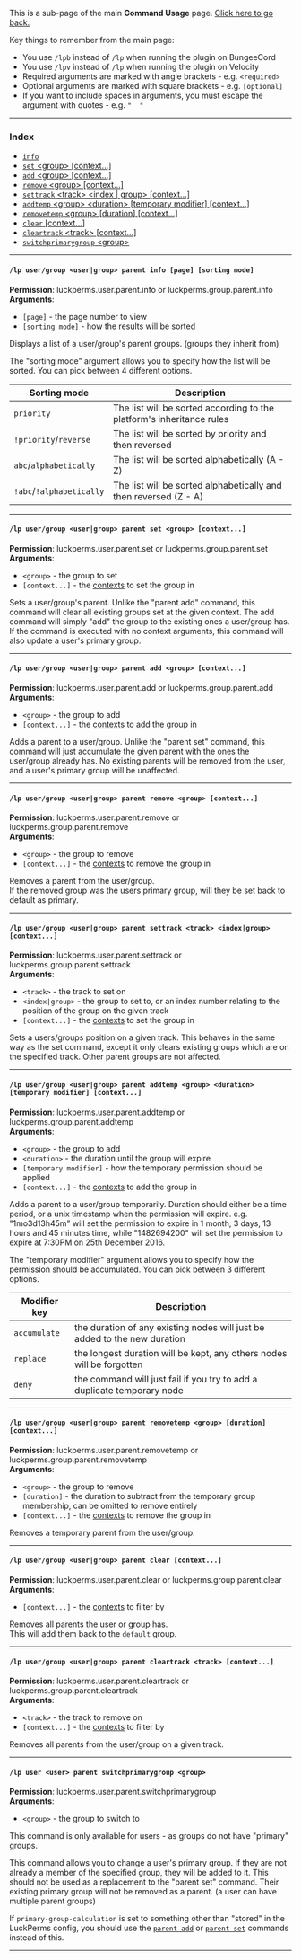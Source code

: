 This is a sub-page of the main **Command Usage** page. [Click here to go back.](Command-Usage)

Key things to remember from the main page:

* You use `/lpb` instead of `/lp` when running the plugin on BungeeCord
* You use `/lpv` instead of `/lp` when running the plugin on Velocity
* Required arguments are marked with angle brackets - e.g. `<required>`
* Optional arguments are marked with square brackets - e.g. `[optional]`
* If you want to include spaces in arguments, you must escape the argument with quotes - e.g. `"  "`

___

### Index
*  [`info`](#lp-usergroup-usergroup-parent-info-page-sorting-mode)
*  [`set` \<group\> [context...]](#lp-usergroup-usergroup-parent-set-group-context)
*  [`add` \<group\> [context...]](#lp-usergroup-usergroup-parent-add-group-context)
*  [`remove` \<group\> [context...]](#lp-usergroup-usergroup-parent-remove-group-context)
*  [`settrack` \<track\> \<index | group\> [context...]](#lp-usergroup-usergroup-parent-settrack-track-indexgroup-context)
*  [`addtemp` \<group\> \<duration\> [temporary modifier] [context...]](#lp-usergroup-usergroup-parent-addtemp-group-duration-temporary-modifier-context)
*  [`removetemp` \<group\> [duration] [context...]](#lp-usergroup-usergroup-parent-removetemp-group-duration-context)
*  [`clear` [context...]](#lp-usergroup-usergroup-parent-clear-context)
*  [`cleartrack` \<track\> [context...]](#lp-usergroup-usergroup-parent-cleartrack-track-context)
*  [`switchprimarygroup` \<group\>](#lp-user-user-parent-switchprimarygroup-group)

___
#### `/lp user/group <user|group> parent info [page] [sorting mode]`  
**Permission**: luckperms.user.parent.info or luckperms.group.parent.info  
**Arguments**:  
* `[page]` - the page number to view
* `[sorting mode]` - how the results will be sorted
  

Displays a list of a user/group's parent groups. (groups they inherit from)

The "sorting mode" argument allows you to specify how the list will be sorted. You can pick between 4 different options.

| Sorting mode             | Description                                                              |
|--------------------------|--------------------------------------------------------------------------|
| `priority`               | The list will be sorted according to the platform's inheritance rules    |
| `!priority`/`reverse`    | The list will be sorted by priority and then reversed                    |
| `abc`/`alphabetically`   | The list will be sorted alphabetically (A - Z)                           |
| `!abc`/`!alphabetically` | The list will be sorted alphabetically and then reversed (Z - A)         |

___
#### `/lp user/group <user|group> parent set <group> [context...]`  
**Permission**: luckperms.user.parent.set or luckperms.group.parent.set  
**Arguments**:  
* `<group>` - the group to set
* `[context...]` - the [contexts](Context) to set the group in

Sets a user/group's parent. Unlike the "parent add" command, this command will clear all existing groups set at the given context. The add command will simply "add" the group to the existing ones a user/group has. If the command is executed with no context arguments, this command will also update a user's primary group.

___
#### `/lp user/group <user|group> parent add <group> [context...]`  
**Permission**: luckperms.user.parent.add or luckperms.group.parent.add  
**Arguments**:  
* `<group>` - the group to add
* `[context...]` - the [contexts](Context) to add the group in

Adds a parent to a user/group. Unlike the "parent set" command, this command will just accumulate the given parent with the ones the user/group already has. No existing parents will be removed from the user, and a user's primary group will be unaffected.

___
#### `/lp user/group <user|group> parent remove <group> [context...]`  
**Permission**: luckperms.user.parent.remove or luckperms.group.parent.remove  
**Arguments**:  
* `<group>` - the group to remove
* `[context...]` - the [contexts](Context) to remove the group in

Removes a parent from the user/group.  
If the removed group was the users primary group, will they be set back to default as primary.

___
#### `/lp user/group <user|group> parent settrack <track> <index|group> [context...]`  
**Permission**: luckperms.user.parent.settrack or luckperms.group.parent.settrack  
**Arguments**:  
* `<track>` - the track to set on
* `<index|group>` - the group to set to, or an index number relating to the position of the group on the given track
* `[context...]` - the [contexts](Context) to set the group in

Sets a users/groups position on a given track. This behaves in the same way as the set command, except it only clears existing groups which are on the specified track. Other parent groups are not affected.
___
#### `/lp user/group <user|group> parent addtemp <group> <duration> [temporary modifier] [context...]`  
**Permission**: luckperms.user.parent.addtemp or luckperms.group.parent.addtemp  
**Arguments**:  
* `<group>` - the group to add
* `<duration>` - the duration until the group will expire
* `[temporary modifier]` - how the temporary permission should be applied
* `[context...]` - the [contexts](Context) to add the group in

Adds a parent to a user/group temporarily. Duration should either be a time period, or a unix timestamp when the permission will expire. e.g. "1mo3d13h45m" will set the permission to expire in 1 month, 3 days, 13 hours and 45 minutes time, while "1482694200" will set the permission to expire at 7:30PM on 25th December 2016.  

The "temporary modifier" argument allows you to specify how the permission should be accumulated. You can pick between 3 different options.

| Modifier key | Description                                                               |
|--------------|---------------------------------------------------------------------------|
| `accumulate` | the duration of any existing nodes will just be added to the new duration |
| `replace`    | the longest duration will be kept, any others nodes will be forgotten     |
| `deny`       | the command will just fail if you try to add a duplicate temporary node   |

___
#### `/lp user/group <user|group> parent removetemp <group> [duration] [context...]`  
**Permission**: luckperms.user.parent.removetemp or luckperms.group.parent.removetemp  
**Arguments**:  
* `<group>` - the group to remove
* `[duration]` - the duration to subtract from the temporary group membership, can be omitted to remove entirely
* `[context...]` - the [contexts](Context) to remove the group in

Removes a temporary parent from the user/group.

___
#### `/lp user/group <user|group> parent clear [context...]`  
**Permission**: luckperms.user.parent.clear or luckperms.group.parent.clear  
**Arguments**:  
* `[context...]` - the [contexts](Context) to filter by

Removes all parents the user or group has.  
This will add them back to the `default` group.

___
#### `/lp user/group <user|group> parent cleartrack <track> [context...]`  
**Permission**: luckperms.user.parent.cleartrack or luckperms.group.parent.cleartrack  
**Arguments**:  
* `<track>` - the track to remove on
* `[context...]` - the [contexts](Context) to filter by

Removes all parents from the user/group on a given track.

___
#### `/lp user <user> parent switchprimarygroup <group>`  
**Permission**: luckperms.user.parent.switchprimarygroup  
**Arguments**:  
* `<group>` - the group to switch to

This command is only available for users - as groups do not have "primary" groups.

This command allows you to change a user's primary group. If they are not already a member of the specified group, they will be added to it. This should not be used as a replacement to the "parent set" command. Their existing primary group will not be removed as a parent. (a user can have multiple parent groups)

If `primary-group-calculation` is set to something other than "stored" in the LuckPerms config, you should use the [`parent add`](#lp-usergroup-usergroup-parent-add-group-context) or [`parent set`](#lp-usergroup-usergroup-parent-set-group-context) commands instead of this.

___

